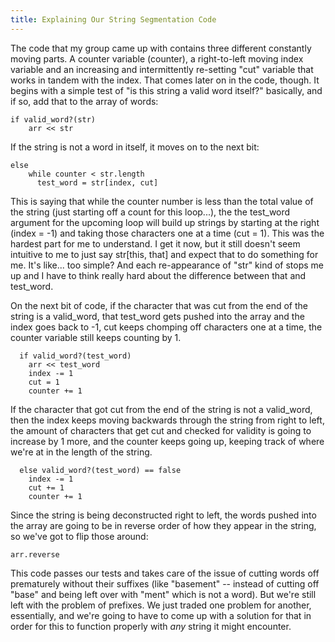 ```yaml
---
title: Explaining Our String Segmentation Code
---
```


The code that my group came up with contains three different constantly moving parts. A counter variable (counter), a right-to-left moving index variable and an increasing and intermittently re-setting "cut" variable that works in tandem with the index. That comes later on in the code, though. It begins with a simple test of "is this string a valid word itself?" basically, and if so, add that to the array of words:

  <pre><code>if valid_word?(str)
    arr << str</code></pre>

If the string is not a word in itself, it moves on to the next bit:

  <pre><code>else
    while counter < str.length
      test_word = str[index, cut]</code></pre>

This is saying that while the counter number is less than the total value of the string (just starting off a count for this loop...), the the test_word argument for the upcoming loop will build up strings by starting at the right (index = -1) and taking those characters one at a time (cut = 1). This was the hardest part for me to understand. I get it now, but it still doesn't seem intuitive to me to just say str[this, that] and expect that to do something for me. It's like... too simple? And each re-appearance of "str" kind of stops me up and I have to think really hard about the difference between that and test_word.

On the next bit of code, if the character that was cut from the end of the string is a valid_word, that test_word gets pushed into the array and the index goes back to -1, cut keeps chomping off characters one at a time, the counter variable still keeps counting by 1. 

      if valid_word?(test_word)
        arr << test_word
        index -= 1
        cut = 1
        counter += 1

If the character that got cut from the end of the string is not a valid_word, then the index keeps moving backwards through the string from right to left, the amount of characters that get cut and checked for validity is going to increase by 1 more, and the counter keeps going up, keeping track of where we're at in the length of the string.

      else valid_word?(test_word) == false
        index -= 1
        cut += 1
        counter += 1

Since the string is being deconstructed right to left, the words pushed into the array are going to be in reverse order of how they appear in the string, so we've got to flip those around:

  <pre><code>arr.reverse</code></pre>

This code passes our tests and takes care of the issue of cutting words off prematurely without their suffixes (like "basement" -- instead of cutting off "base" and being left over with "ment" which is not a word). But we're still left with the problem of prefixes. We just traded one problem for another, essentially, and we're going to have to come up with a solution for that in order for this to function properly with <i>any</i> string it might encounter. 